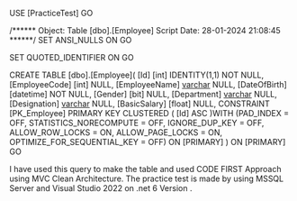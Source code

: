 USE [PracticeTest]
GO

/****** Object:  Table [dbo].[Employee]    Script Date: 28-01-2024 21:08:45 ******/
SET ANSI_NULLS ON
GO

SET QUOTED_IDENTIFIER ON
GO

CREATE TABLE [dbo].[Employee](
	[Id] [int] IDENTITY(1,1) NOT NULL,
	[EmployeeCode] [int] NULL,
	[EmployeeName] [varchar](50) NULL,
	[DateOfBirth] [datetime] NOT NULL,
	[Gender] [bit] NULL,
	[Department] [varchar](20) NULL,
	[Designation] [varchar](20) NULL,
	[BasicSalary] [float] NULL,
 CONSTRAINT [PK_Employee] PRIMARY KEY CLUSTERED 
(
	[Id] ASC
)WITH (PAD_INDEX = OFF, STATISTICS_NORECOMPUTE = OFF, IGNORE_DUP_KEY = OFF, ALLOW_ROW_LOCKS = ON, ALLOW_PAGE_LOCKS = ON, OPTIMIZE_FOR_SEQUENTIAL_KEY = OFF) ON [PRIMARY]
) ON [PRIMARY]
GO
 
I have used this query to make the table and used CODE FIRST Approach using MVC Clean Architecture. 
The practice test is made by using MSSQL Server and Visual Studio 2022 on .net 6 Version . 

